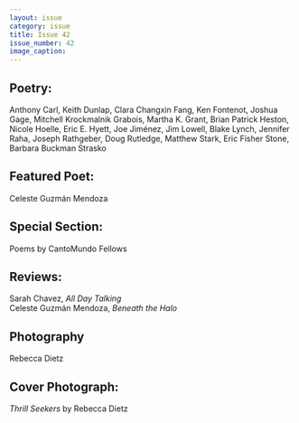 ```yaml
---
layout: issue
category: issue
title: Issue 42
issue_number: 42
image_caption: 
---
```


## Poetry:

Anthony Carl, Keith Dunlap, Clara Changxin Fang, Ken Fontenot, Joshua Gage, Mitchell Krockmalnik Grabois, Martha K. Grant, Brian Patrick Heston, Nicole Hoelle, Eric E. Hyett, Joe Jiménez, Jim Lowell, Blake Lynch, Jennifer Raha, Joseph Rathgeber, Doug Rutledge, Matthew Stark, Eric Fisher Stone, Barbara Buckman Strasko  

## Featured Poet:

Celeste Guzmán Mendoza  

## Special Section:

Poems by CantoMundo Fellows  

## Reviews:

Sarah Chavez, *All Day Talking*  
Celeste Guzmán Mendoza, *Beneath the Halo*  

## Photography

Rebecca Dietz  

## Cover Photograph:

*Thrill Seekers* by Rebecca Dietz  
